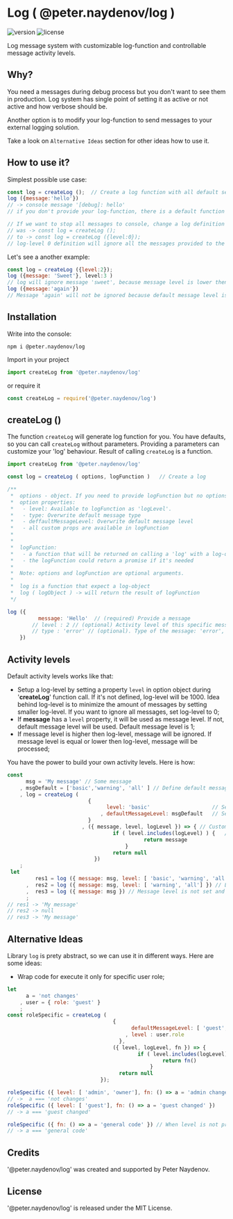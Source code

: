 # Log ( @peter.naydenov/log )

![version](https://img.shields.io/github/package-json/v/peterNaydenov/log)
![license](https://img.shields.io/github/license/peterNaydenov/log)


Log message system with customizable log-function and controllable message activity levels. 

## Why?
You need a messages during debug process but you don't want to see them in production. Log system has single point of setting it as active or not active and how verbose should be. 

Another option is to modify your log-function to send messages to your external logging solution.

Take a look on `Alternative Ideas` section for other ideas how to use it.



## How to use it?
Simplest possible use case:
```js
const log = createLog ();  // Create a log function with all default settings
log ({message:'hello'})
// -> console message '[debug]: hello'  
// if you don't provide your log-function, there is a default function that will create and send a console message.

// If we want to stop all messages to console, change a log definition
// was -> const log = createLog ();
// to -> const log = createLog ({level:0});
// log-level 0 definition will ignore all the messages provided to the log
```

Let's see a another example:

```js
const log = createLog ({level:2});
log ({message: 'Sweet'}, level:3 )
// log will ignore message 'sweet', because message level is lower then log-level. This definition of the log will show only level 1 and level 2 of the messages.
log ({message:'again'})
// Message 'again' will not be ignored because default message level is 1
```

## Installation
Write into the console:
```
npm i @peter.naydenov/log
```

Import in your project
```js
import createLog from '@peter.naydenov/log'
```
or require it
```js
const createLog = require('@peter.naydenov/log')
```



## createLog ()
The function `createLog` will generate log function for you. You have defaults, so you can call `createLog` without parameters. Providing a parameters can customize your 'log' behaviour. Result of calling `createLog` is a function.

```js
import createLog from '@peter.naydenov/log'

const log = createLog ( options, logFunction )   // Create a log

/**
 *  options - object. If you need to provide logFunction but no options -> set it to empty object. {} 
 *  option properties:
 *   - level: Available to logFunction as 'logLevel'.
 *   - type: Overwrite default message type
 *   - deffaultMessageLevel: Overwrite default message level
 *   - all custom props are available in logFunction
 * 
 * 
 *  logFunction: 
 *   - a function that will be returned on calling a 'log' with a log-object
 *   - the logFunction could return a promise if it's needed 
 *  
 *  Note: options and logFunction are optional arguments.
 * 
 *  log is a function that expect a log-object
 *  log ( logObject ) -> will return the result of logFunction
 */

log ({ 
          message: 'Hello'  // (required) Provide a message
        // level : 2 // (optional) Activity level of this specific message. Deffault is 1.
        // type : 'error' // (optional). Type of the message: 'error', 'warning', or 'log'
    })
```



## Activity levels

Default activity levels works like that:
- Setup a log-level by setting a property `level` in option object during '**createLog**' function call. If it's not defined, log-level will be 1000. Idea behind log-level is to minimize the amount of messages by setting smaller log-level. If you want to ignore all messages, set log-level to 0;
- If **message** has a `level` property, it will be used as message level. If not, default message level will be used. Default message level is 1;
- If message level is higher then log-level, message will be ignored. If message level is equal or lower then log-level, message will be processed;

You have the power to build your own activity levels. Here is how:

```js
const
      msg = 'My message' // Some message
    , msgDefault = ['basic','warning', 'all' ] // Define default message level
    , log = createLog (
                          { 
                                level: 'basic'                    // Setup a log-level
                              , defaultMessageLevel: msgDefault   // Setup default message level if not defined
                          }
                        , ({ message, level, logLevel }) => { // Custom log-function
                                  if ( level.includes(logLevel) ) {   // Test if log-level is included in message level
                                            return message
                                      }   
                                  return null
                            }) 
    ;
 let 
         res1 = log ({ message: msg, level: [ 'basic', 'warning', 'all'] })
      ,  res2 = log ({ message: msg, level: [ 'warning', 'all'] }) // Log-level is not included in message level, so the message will be ignored. Will return null
      ,  res3 = log ({ message: msg }) // Message level is not set and will get default message level
      ;
// res1 -> 'My message'
// res2 -> null
// res3 -> 'My message'
```

## Alternative Ideas

Library `log` is prety abstract, so we can use it in different ways. Here are some ideas:
 - Wrap code for execute it only for specific user role;
```js
let
      a = 'not changes'
    , user = { role: 'guest' }
    ;
const roleSpecific = createLog (
                                  { 
                                        defaultMessageLevel: [ 'guest', 'admin', 'owner' ] 
                                      , level : user.role
                                    },
                                  ({ level, logLevel, fn }) => {
                                          if ( level.includes(logLevel)  ) {   // execute user role specific code..
                                                  return fn()
                                              }
                                    return null
                              });

roleSpecific ({ level: [ 'admin', 'owner'], fn: () => a = 'admin changed' }) // We don't need a message property here...
// ->  a === 'not changes'
roleSpecific ({ level: [ 'guest'], fn: () => a = 'guest changed' })
// -> a === 'guest changed'

roleSpecific ({ fn: () => a = 'general code' }) // When level is not provided, default message level will be used: [ 'guest', 'admin', 'owner' ]
// -> a === 'general code'
```



## Credits
'@peter.naydenov/log' was created and supported by Peter Naydenov.



## License
'@peter.naydenov/log' is released under the MIT License.